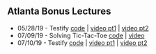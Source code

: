 ## Atlanta Bonus Lectures

* 05/28/19 - Testify [code](https://github.com/learn-co-students/atl-bonus-lectures/tree/master/testify-052819) | [video pt1](https://youtu.be/BgXclveaPAY) | [video pt2](https://youtu.be/-VnDp_X2j0E)
* 07/09/19 - Solving Tic-Tac-Toe [code](https://github.com/learn-co-students/atl-bonus-lectures/tree/master/solving-tock) | [video](https://youtu.be/QnXvcIhI-Mw)
* 07/10/19 - Testify [code](https://github.com/learn-co-students/atl-bonus-lectures/tree/master/testify-071019) | [video pt1](https://youtu.be/haMbtrs0LHc) | [video pt2]()
